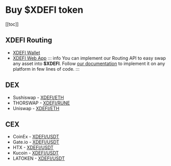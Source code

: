 # Buy $XDEFI token

[[toc]]

## XDEFI Routing

- [XDEFI Wallet](https://chrome.google.com/webstore/detail/xdefi-wallet/hmeobnfnfcmdkdcmlblgagmfpfboieaf)
- [XDEFI Web App](https://app.xdefi.io/)
::: info
You can implement our Routing API to easy swap any asset into **$XDEFI**. Follow [our documentation](/routing/widget) to implement it on any platform in few lines of code.
:::

## DEX

- Sushiswap - [XDEFI/ETH](https://app.sushi.com/swap?inputCurrency=ETH&outputCurrency=0x72B886d09C117654aB7dA13A14d603001dE0B777)
- THORSWAP - [XDEFI/RUNE](https://app.thorswap.finance/swap/THOR.RUNE_ETH.XDEFI-0x72b886d09c117654ab7da13a14d603001de0b777?sellAmount=0)
- Uniswap - [XDEFI/ETH](https://docs.xdefi.io/docs/usdxdefi-token/buy-usdxdefi)

## CEX

- CoinEx - [XDEFI/USDT](https://www.coinex.com/en/exchange?currency=USDT&dest=XDEFI)
- Gate.io - [XDEFI/USDT](https://www.gate.io/trade/XDEFI_USDT)
- HTX - [XDEFI/USDT](https://www.htx.com/en-us/trade/xdefi_usdt)
- Kucoin - [XDEFI/USDT](https://www.kucoin.com/trade/XDEFI-USDT)
- LATOKEN - [XDEFI/USDT](https://latoken.com/exchange/USDT-XDEFI)
